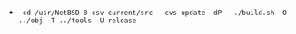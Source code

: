 - `
  cd /usr/NetBSD-0-csv-current/src  
  cvs update -dP  
  ./build.sh -O ../obj -T ../tools -U release`
